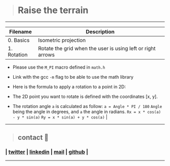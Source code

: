 > # Raise the terrain
---
|  **Filename**  | **Description**  |
|---|---|
| 0. Basics  | Isometric projection  |
| 1. Rotation  | Rotate the grid when the user is using left or right arrows
* Please use the `M_PI` macro defined in `math.h`
* Link with the gcc `-m` flag to be able to use the math library
* Here is the formula to apply a rotation to a point in 2D:

* The 2D point you want to rotate is defined with the coordinates [x, y].
* The rotation angle `a` is calculated as follow: `a = Angle * PI / 180` `Angle` being the angle in degrees, and `a` the angle in radians.  `Rx = x * cos(a) - y * sin(a)`
`Ry = x * sin(a) + y * cos(a)` |


---
> ## contact 💬

### | [twitter](https://twitter.com/RICARDO1470) | [linkedin](https://www.linkedin.com/in/ricardo-alfonso-camayo/) | [mail](1466@holbertonschool.com) | [github](https://github.com/ricardo1470/README/blob/master/README.md) |
---